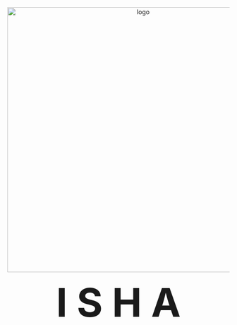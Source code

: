 

<div align="center"> <img src="https://github.com/AKhack7/Free-repository/blob/5b97de06afc8492d089cd1b84ada001492e3584f/giphy_gif%20(418%C3%97234).gif" alt="logo" width="600"> </div>


                   
<p align="center">
  <strong><span style="font-size:90px;">I&nbsp;S&nbsp;H&nbsp;A</span></strong>
</p>
